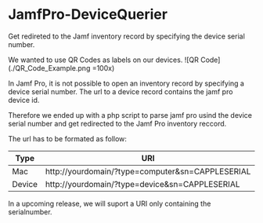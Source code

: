 # JamfPro-DeviceQuerier
Get redireted to the Jamf inventory record by specifying the device serial number.

We wanted to use QR Codes as labels on our devices.
![QR Code](./QR_Code_Example.png =100x)

In Jamf Pro, it is not possible to open an inventory record by specifying a device serial number.
The url to a device record contains the jamf pro device id.

Therefore we ended up with a php script to parse jamf pro usind the device serial number and get redirected to the Jamf Pro inventory reccord.

The url has to be formated as follow:

|Type|URI|
| --- | --- |
| Mac  | http://yourdomain/?type=computer&sn=CAPPLESERIAL  |
| Device  | http://yourdomain/?type=device&sn=CAPPLESERIAL  |

In a upcoming release, we will suport a URI only containing the serialnumber.
